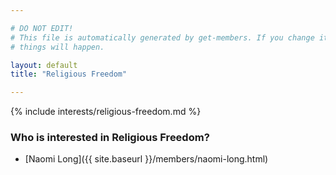```yaml
---

# DO NOT EDIT!
# This file is automatically generated by get-members. If you change it, bad
# things will happen.

layout: default
title: "Religious Freedom"

---
```


{% include interests/religious-freedom.md %}

### Who is interested in Religious Freedom?


* [Naomi Long]({{ site.baseurl }}/members/naomi-long.html)
